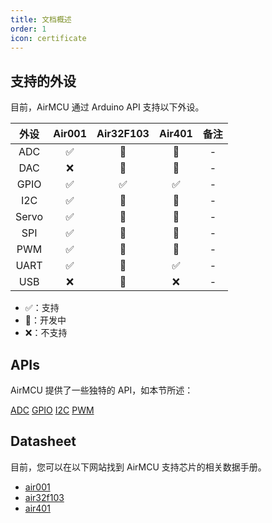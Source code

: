 ```yaml
---
title: 文档概述
order: 1
icon: certificate
---
```


## 支持的外设

目前，AirMCU 通过 Arduino API 支持以下外设。

| 外设 | Air001 | Air32F103 | Air401 | 备注 |
|:---:|:---:|:---:|:---:|:---:|
|ADC|✅|🔨|🔨|-|
|DAC|❌|🔨|🔨|-|
|GPIO|✅|✅|✅|-|
|I2C|✅|🔨|🔨|-|
|Servo|✅|🔨|🔨|-|
|SPI|✅|🔨|🔨|-|
|PWM|✅|🔨|🔨|-|
|UART|✅|🔨|✅|-|
|USB|❌|🔨|❌|-|

- ✅：支持
- 🔨：开发中
- ❌：不支持

## APIs

AirMCU 提供了一些独特的 API，如本节所述：

[ADC](./adc.md)
[GPIO](./gpio.md)
[I2C](./i2c.md)
[PWM](./pwm.md)

## Datasheet

目前，您可以在以下网站找到 AirMCU 支持芯片的相关数据手册。

- [air001](https://air001.cn)
- [air32f103](https://air32.cn)
- [air401](https://air401.cn)
